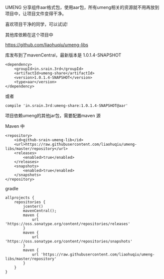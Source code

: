 UMENG 分享组件aar格式包，使用aar包，所有umeng相关的资源就不用再放到项目中，让项目文件变得干净。

喜欢项目干净的同学，可以试试!

其他库依赖在这个项目中

https://github.com/liaohuqiu/umeng-libs

库发布到了mavenCentral，最新版本是 1.0.1.4-SNAPSHOT

```
<dependency>
    <groupId>in.srain.3rd</groupId>
    <artifactId>umeng-share</artifactId>
    <version>1.0.1.4-SNAPSHOT</version>
    <type>aar</version>
</dependency>
```

或者

```
compile 'in.srain.3rd:umeng-share:1.0.1.4-SNAPSHOT@aar'
```


项目依赖umeng的其他jar包，需要配置maven 源

Maven 中

```
<repository>
    <id>github-srain-umeng-lib</id>
    <url>https://raw.githubusercontent.com/liaohuqiu/umeng-libs/master/repository</url>
    <releases>
        <enabled>true</enabled>
    </releases>
    <snapshots>
        <enabled>true</enabled>
    </snapshots>
</repository>
```

gradle

```
allprojects {
    repositories {
        jcenter()
        mavenCentral();
        maven {
            url 'https://oss.sonatype.org/content/repositories/releases'
        }
        maven {
            url 'https://oss.sonatype.org/content/repositories/snapshots'
        }
        maven {
            url 'https://raw.githubusercontent.com/liaohuqiu/umeng-libs/master/repository'
        }
    }
}
```
